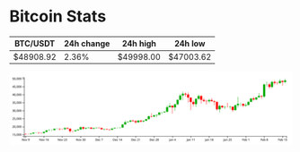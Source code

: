 # Bitcoin Stats

BTC/USDT|24h change|24h high|24h low|
|---|---|---|---|
|$48908.92|2.36%|$49998.00|$47003.62|

<img src="./chart.svg">
